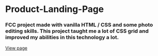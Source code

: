 # Product-Landing-Page
### FCC project made with vanilla HTML / CSS and some photo editing skills. This project taught me a lot of CSS grid and improved my abilities in this technology a lot.
[View page](https://jv-aquino.github.io/Product-Landing-Page/)